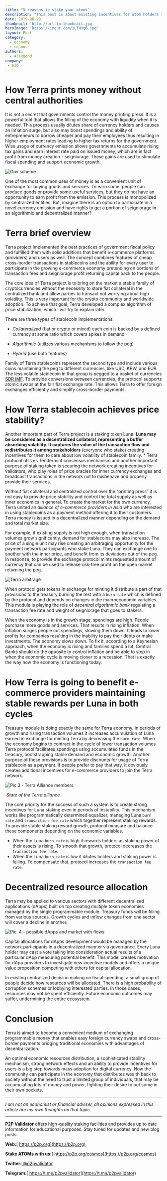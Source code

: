 ```yaml
---
title: "5 reasons to stake your atoms"
description: "This post is about existing incentives for atom holders to participate in staking"
date: 2019-06-28
thumbnail: 'http://url-to-thumbnail.jpg'
heroImage: 'https://imgur.com/1LTHUg6.jpg'
layout: Post
category:
  - economy
  - cosmos
authors:
  - AlexBond
company:
 - p2p
---
```

# How Terra prints money without central authorities

It is not a secret that governments control the money printing press. It is a powerful tool that allows the filling of the economy with liquidity when it is needed. This process usually dilutes share of currency holders and causes an inflation surge, but also may boost spendings and ability of entrepreneurs to borrow cheaper and pay their employees thus resulting in higher employment rates leading to higher tax returns for the government. Wise usage of currency emission allows governments to accumulate rising tax gains and earn interest rate paid on issued money, which are in fact profit from money creation - seigniorage. These gains are used to stimulate fiscal spending and support economic growth.

![Gov scheme](https://imgur.com/pjcZtum.jpg)

One of the most common uses of money is as a convenient unit of exchange for buying goods and services. To earn some, people can produce goods or provide some useful services, but they do not have an opportunity to earn profit from the emission. This process is monopolized by centralized entities. But, imagine there is an option to participate in a novel currency emission and have rights to get a portion of seigniorage in an algorithmic and decentralized manner?

# Terra brief overview

Terra project implemented the best practices of government fiscal policy and fulfilled them with solid additions that benefit e-commerce platforms (providers) and users as well. The concept combines features of cheap cross-border transactions in stablecoins and the ability for every user to participate in the growing e-commerce economy pretending on portions of transaction fees and seigniorage profit returning capital back to the people.

The core idea of Terra project is to bring on the market a stable family of cryptocurrencies without the necessity to store fiat collateral in the centralized bank and allow parties to transact not worrying about high volatility. This is very important for the crypto community and worldwide adoption. To achieve that goal, Terra developed a complex algorithm of price stabilization, which I will try to explain later.

There are three types of stablecoin implementations:

- *Collateralized* (fiat or crypto or mixed) each coin is backed by a defined currency at some ratio which covers spikes in demand 

- *Algorithmic* (utilizes various mechanisms to follow the peg)

- *Hybrid* (use both features)

Family of Terra stablecoins represent the second type and include various coins maintaining the peg to different currencies, like USD, KRW, and EUR. The less volatile stablecoin in that group is pegged to a basket of currencies [SDR IMF](https://www.imf.org/external/np/fin/data/rms_sdrv.aspx). To provide conversions between currencies, the protocol supports atomic swaps at the fair fiat exchange rate. This allows Terra to offer foreign exchanges efficiently and simplify cross-border payments.

# How Terra stablecoin achieves price stability?

Another important part of Terra project is a staking token Luna. **Luna may be considered as a decentralized collateral, representing a buffer absorbing volatility. It captures the value of the transaction flow and redistributes it among stakeholders** (everyone who stake) creating incentives for them to care about low volatility of stablecoin family. * Terra protocol utilizes Tendermint consensus mechanism and another important purpose of staking token is securing the network creating incentives for validators, who play roles of price oracles for inner currency exchanges and broadcast transactions in the network not to misbehave and properly provide their services. 

Without fiat collateral and centralized control over the “printing press” it is not easy to provide price stability and control the total supply as well as inner economics in general. To create the market for the own currency, Terra united an *alliance of e-commerce providers in Asia* who are interested in using stablecoins as a payment method offering it to their customers. Terra money is issued in a decentralized manner depending on the demand and total market size. 

For example, if existing supply is not high enough, when transaction volumes grow significantly, demand for stablecoins may also increase. The price of a single unit may rise creating an arbitraging opportunity for the payment network participants who stake Luna. They can exchange one to another with the inner price, and benefit from its deviations out of the peg. In response, to provide the exchange protocol mints requested amount of currency that can be used to release risk-free profit on the open market returning the peg.

![Terra arbitrage](https://imgur.com/kATBcxz.jpg)

When protocol gets tokens in exchange for minting it distribute a part of that provisions to the treasury burning the rest with a `burn rate` which is defined by the protocol and depends on changes in the macroeconomic variables. This module is playing the role of *decentral algorithmic bank* regulating a transaction fee rate and weight of seigniorage that goes to stakers. 

When the economy is in the growth stage, spendings are high. People purchase more goods and services. That results in rising inflation. When inflation surges people cut spendings, slowing them down. It leads to lower profits for companies resulting in the inability to pay their debts or make investments. The economy slows down. To fix it, according to a Keynesian approach, when the economy is rising and families spend a lot, Central Banks should do the opposite to control inflation and be able to step in when the economic cycle is moving closer to a recession. That is exactly the way how the economy is functioning today.

# How Terra is going to benefit e-commerce providers maintaining stable rewards per Luna in both cycles

Treasury module is doing exactly the same for Terra economy. In periods of growth and rising transaction volumes it increases accumulation of Luna earned in exchange for minting Terra by decreasing the `burn rate`. When the economy begins to contract in the cycle of lower transaction volumes Terra protocol facilitates spendings using accumulated funds in the treasury, bootstrapping stable demand and economic growth. Another purpose of these provisions is to provide discounts for usage of Terra stablecoin as a payment. If people prefer to pay that way, it obviously creates additional incentives for e-commerce providers to join the Terra network.

![Pic.3 - Terra Alliance members](https://imgur.com/B0gs4Lf.jpg)

​                                                             *State of the Terra alliance*

The core priority for the success of such a system is to create strong incentives for Luna staking even in periods of instability. This mechanism works like programmatically determined equalizer, managing Luna `burn rate` and `transaction fee rate` which together represent staking rewards. To provide stable staking reward growth, protocol measure and balance these components depending on the economic variables. 

- When the Luna `burn rate` is high it rewards holders as staking power of their assets is rising. To smooth that growth, protocol decreases the `transaction fee rate`.
-  When the Luna `burn rate` is low it dilutes holders and staking power is falling. To compensate that, protocol increases the `transaction fee rate`.

# Decentralized resource allocation

Terra may be applied to various sectors with different decentralized applications (dApps) built on top creating multiple token economies managed by the single programmable module. Treasury funds will be filling from various sources. Growth cycles and inflow changes from one sector will cover a decline in another. 

![Pic. 4 - possible dApps and market with flows](https://imgur.com/hPiZFYx.jpg)

Capital allocations for dApps development would be managed by the network participants in a decentralized manner via governance. Every Luna holder may cast a vote taking into consideration actual results of a particular dApp measuring potential benefit. This model creates motivation for dApp providers to investigate new incentive models and offers a unique value proposition competing with others for capital allocation. 

In existing centralized decision making on fiscal spending, a small group of people decide how resources will be allocated. There is a high probability of corruption schemes or lobbying interested parties. In those cases, resources may not be spent efficiently. Future economic outcomes may suffer, undermining the entire ecosystem. 

# Conclusion

Terra is aimed to become a convenient medium of exchanging programmable money that enables easy foreign currency swaps and cross-border payments bridging traditional economies with advantages of decentralization. 

An optimal economic resources distribution, a sophisticated stability mechanism, strong network effects and an ability to provide incentives for users is a big step towards mass adoption for digital currency. Now the community can participate in the economy that distributes wealth back to society without the need to trust a limited group of individuals, that may be accumulating lots of money and power, fighting their desire to put some in their own pockets.

------

*I am not an economist or financial adviser, all opinions expressed in this article are my own thoughts on that topic.*

------

**P2P Validator** offers high-quality staking facilities and provides up to date information for educational purposes. Stay tuned for updates and new blog posts.

**Web:**[ https://p2p.org](https://p2p.org)

**Stake ATOMs with us:**[ https://p2p.org/cosmos](https://p2p.org/cosmos)

**Twitter:**[ @p2pvalidator](https://twitter.com/p2pvalidator)

**Telegram:**[ https://t.me/p2pvalidator](https://t.me/p2pvalidator)

